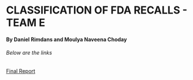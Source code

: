 # CLASSIFICATION OF FDA RECALLS - TEAM E
#### By Daniel Rimdans and Moulya Naveena Choday 

###### Below are the links

[Final Report](https://github.com/NaveenaChodayy/TEAM_E_Data606/tree/main/Report)


